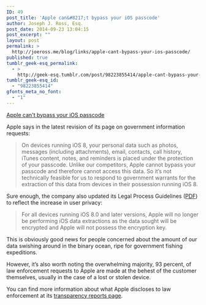 ```yaml
---
ID: 49
post_title: 'Apple can&#8217;t bypass your iOS passcode'
author: Joseph J. Ross, Esq.
post_date: 2014-09-23 13:04:15
post_excerpt: ""
layout: post
permalink: >
  http://joeross.me/blog/links/apple-cant-bypass-your-ios-passcode/
published: true
tumblr_geek-esq_permalink:
  - >
    http://geek-esq.tumblr.com/post/98223855414/apple-cant-bypass-your-ios-passcode
tumblr_geek-esq_id:
  - "98223855414"
gfonts_meta_no_font:
  - "1"
---
```

<a href='https://www.apple.com/privacy/government-information-requests/'>Apple can't bypass your iOS passcode</a><div class="link_description"><p>Apple says in the latest revision of its page on government information requests:</p>

<blockquote>
  <p>On devices running iOS 8, your personal data such as photos, messages (including attachments), email, contacts, call history, iTunes content, notes, and reminders is placed under the protection of your passcode. Unlike our competitors, Apple cannot bypass your passcode and therefore cannot access this data. So it&#8217;s not technically feasible for us to respond to government warrants for the extraction of this data from devices in their possession running iOS 8.</p>
</blockquote>

<p>Sure enough, the company also updated its Legal Process Guidelines (<a href="https://www.apple.com/privacy/docs/legal-process-guidelines-us.pdf" target="_blank">PDF</a>) to reflect the increase in user privacy:</p>

<blockquote>
  <p>For all devices running iOS 8.0 and later versions, Apple will no longer be performing iOS data extractions as the data sought will be encrypted and Apple will not possess the encryption key.</p>
</blockquote>

<p>This is obviously good news for people concerned about the amount of our data swishing around in the binary ocean, ripe for government fishing expeditions.</p>

<p>However, it&#8217;s also worth noting the overwhelming majority, 93 percent, of law enforcement requests to Apple are made at the behest of the customer themselves, usually in the case of a lost or stolen device.</p>

<p>You can find more information about what Apple discloses to law enforcement at its <a href="https://www.apple.com/privacy/transparency-reports/" target="_blank">transparency reports page</a>.</p></div>